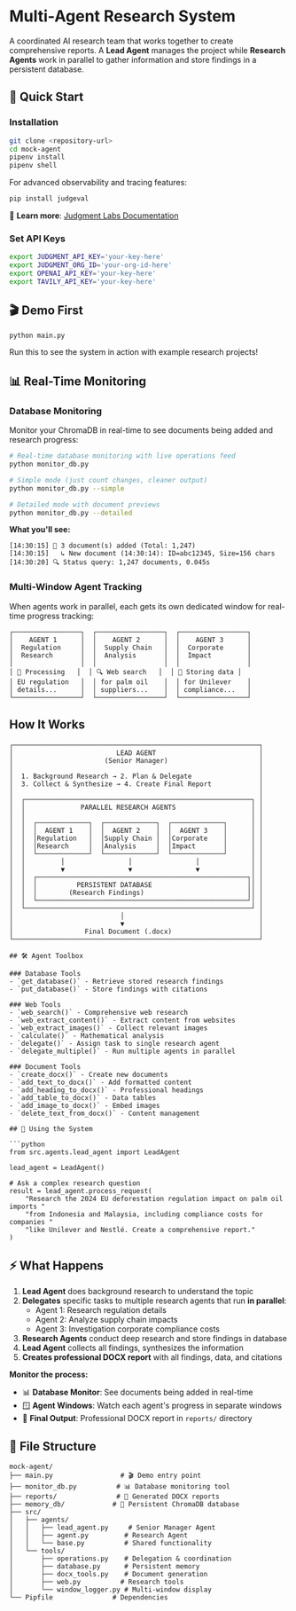# Multi-Agent Research System

A coordinated AI research team that works together to create comprehensive reports. A **Lead Agent** manages the project while **Research Agents** work in parallel to gather information and store findings in a persistent database.

## 🚀 Quick Start

### Installation

```bash
git clone <repository-url>
cd mock-agent
pipenv install
pipenv shell
```

For advanced observability and tracing features:

```bash
pip install judgeval
```

📖 **Learn more**: [Judgment Labs Documentation](https://docs.judgmentlabs.ai/documentation)

### Set API Keys
```bash
export JUDGMENT_API_KEY='your-key-here'
export JUDGMENT_ORG_ID='your-org-id-here'
export OPENAI_API_KEY='your-key-here'
export TAVILY_API_KEY='your-key-here'
```

## 🎬 Demo First

```bash
python main.py
```
Run this to see the system in action with example research projects!

## 📊 Real-Time Monitoring

### Database Monitoring
Monitor your ChromaDB in real-time to see documents being added and research progress:

```bash
# Real-time database monitoring with live operations feed
python monitor_db.py

# Simple mode (just count changes, cleaner output)
python monitor_db.py --simple

# Detailed mode with document previews
python monitor_db.py --detailed
```

**What you'll see:**
```
[14:30:15] 📝 3 document(s) added (Total: 1,247)
[14:30:15]   ↳ New document (14:30:14): ID=abc12345, Size=156 chars
[14:30:20] 🔍 Status query: 1,247 documents, 0.045s
```

### Multi-Window Agent Tracking
When agents work in parallel, each gets its own dedicated window for real-time progress tracking:

```
┌─────────────────┐  ┌─────────────────┐  ┌─────────────────┐
│    AGENT 1      │  │    AGENT 2      │  │    AGENT 3      │
│  Regulation     │  │  Supply Chain   │  │  Corporate      │
│  Research       │  │  Analysis       │  │  Impact         │
│                 │  │                 │  │                 │
│ 🔄 Processing   │  │ 🔍 Web search   │  │ 💾 Storing data │
│ EU regulation   │  │ for palm oil    │  │ for Unilever    │
│ details...      │  │ suppliers...    │  │ compliance...   │
└─────────────────┘  └─────────────────┘  └─────────────────┘
```

## How It Works

```
┌──────────────────────────────────────────────────────────────┐
│                          LEAD AGENT                          │
│                       (Senior Manager)                       │
│                                                              │
│  1. Background Research → 2. Plan & Delegate                 │
│  3. Collect & Synthesize → 4. Create Final Report            │
│                                                              │
│  ┌─────────────────────────────────────────────────────────┐ │
│  │              PARALLEL RESEARCH AGENTS                   │ │
│  │                                                         │ │
│  │  ┌─────────────┐  ┌─────────────┐  ┌─────────────┐      │ │
│  │  │  AGENT 1    │  │  AGENT 2    │  │  AGENT 3    │      │ │
│  │  │Regulation   │  │Supply Chain │  │Corporate    │      │ │
│  │  │Research     │  │Analysis     │  │Impact       │      │ │
│  │  └─────────────┘  └─────────────┘  └─────────────┘      │ │
│  │         │                │                │             │ │
│  │         ▼                ▼                ▼             │ │
│  │  ┌─────────────────────────────────────────────────────┐│ │
│  │  │          PERSISTENT DATABASE                        ││ │
│  │  │        (Research Findings)                          ││ │
│  │  └─────────────────────────────────────────────────────┘│ │
│  └─────────────────────────────────────────────────────────┘ │
│                           │                                  │
│                           ▼                                  │
│                  Final Document (.docx)                      │
└──────────────────────────────────────────────────────────────┘

## 🛠️ Agent Toolbox

### Database Tools
- `get_database()` - Retrieve stored research findings
- `put_database()` - Store findings with citations

### Web Tools
- `web_search()` - Comprehensive web research
- `web_extract_content()` - Extract content from websites
- `web_extract_images()` - Collect relevant images
- `calculate()` - Mathematical analysis
- `delegate()` - Assign task to single research agent
- `delegate_multiple()` - Run multiple agents in parallel

### Document Tools
- `create_docx()` - Create new documents
- `add_text_to_docx()` - Add formatted content
- `add_heading_to_docx()` - Professional headings
- `add_table_to_docx()` - Data tables
- `add_image_to_docx()` - Embed images
- `delete_text_from_docx()` - Content management

## 🎯 Using the System

```python
from src.agents.lead_agent import LeadAgent

lead_agent = LeadAgent()

# Ask a complex research question
result = lead_agent.process_request(
    "Research the 2024 EU deforestation regulation impact on palm oil imports "
    "from Indonesia and Malaysia, including compliance costs for companies "
    "like Unilever and Nestlé. Create a comprehensive report."
)
```

## ⚡ What Happens

1. **Lead Agent** does background research to understand the topic
2. **Delegates** specific tasks to multiple research agents that run **in parallel**:
   - Agent 1: Research regulation details
   - Agent 2: Analyze supply chain impacts  
   - Agent 3: Investigation corporate compliance costs
3. **Research Agents** conduct deep research and store findings in database
4. **Lead Agent** collects all findings, synthesizes the information
5. **Creates professional DOCX report** with all findings, data, and citations

**Monitor the process:**
- 📊 **Database Monitor**: See documents being added in real-time
- 🪟 **Agent Windows**: Watch each agent's progress in separate windows
- 📄 **Final Output**: Professional DOCX report in `reports/` directory

## 📁 File Structure

```
mock-agent/
├── main.py                 # 🎬 Demo entry point
├── monitor_db.py          # 📊 Database monitoring tool
├── reports/               # 📄 Generated DOCX reports
├── memory_db/            # 💾 Persistent ChromaDB database
├── src/
│   ├── agents/
│   │   ├── lead_agent.py     # Senior Manager Agent
│   │   ├── agent.py         # Research Agent
│   │   └── base.py          # Shared functionality
│   └── tools/
│       ├── operations.py    # Delegation & coordination
│       ├── database.py      # Persistent memory
│       ├── docx_tools.py    # Document generation
│       ├── web.py          # Research tools
│       └── window_logger.py # Multi-window display
└── Pipfile               # Dependencies
```
